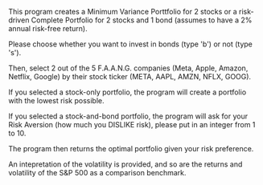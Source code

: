 This program creates a Minimum Variance Porttfolio for 2 stocks or a risk-driven Complete Portfolio for 2 stocks and 1 bond (assumes to have a 2% annual risk-free return).

Please choose whether you want to invest in bonds (type 'b') or not (type 's').

Then, select 2 out of the 5 F.A.A.N.G. companies (Meta, Apple, Amazon, Netflix, Google) by their stock ticker (META, AAPL, AMZN, NFLX, GOOG).

If you selected a stock-only portfolio, the program will create a portfolio with the lowest risk possible.

If you selected a stock-and-bond portfolio, the program will ask for your Risk Aversion (how much you DISLIKE risk), please put in an integer from 1 to 10.

The program then returns the optimal portfolio given your risk preference.

An intepretation of the volatility is provided, and so are the returns and volatility of the S&P 500 as a comparison benchmark.
